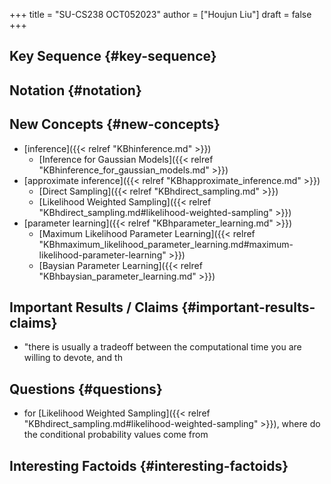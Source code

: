 +++
title = "SU-CS238 OCT052023"
author = ["Houjun Liu"]
draft = false
+++

## Key Sequence {#key-sequence}


## Notation {#notation}


## New Concepts {#new-concepts}

-   [inference]({{< relref "KBhinference.md" >}})
    -   [Inference for Gaussian Models]({{< relref "KBhinference_for_gaussian_models.md" >}})
-   [approximate inference]({{< relref "KBhapproximate_inference.md" >}})
    -   [Direct Sampling]({{< relref "KBhdirect_sampling.md" >}})
    -   [Likelihood Weighted Sampling]({{< relref "KBhdirect_sampling.md#likelihood-weighted-sampling" >}})
-   [parameter learning]({{< relref "KBhparameter_learning.md" >}})
    -   [Maximum Likelihood Parameter Learning]({{< relref "KBhmaximum_likelihood_parameter_learning.md#maximum-likelihood-parameter-learning" >}})
    -   [Baysian Parameter Learning]({{< relref "KBhbaysian_parameter_learning.md" >}})


## Important Results / Claims {#important-results-claims}

-   "there is usually a tradeoff between the computational time you are willing to devote, and th


## Questions {#questions}

-   for [Likelihood Weighted Sampling]({{< relref "KBhdirect_sampling.md#likelihood-weighted-sampling" >}}), where do the conditional probability values come from


## Interesting Factoids {#interesting-factoids}
